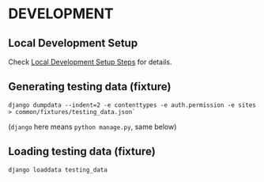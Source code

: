 DEVELOPMENT
===========

Local Development Setup
-----------------------

Check [Local Development Setup Steps](https://github.com/xhh/dotpy/wiki/Local-Development-Setup-Steps) for details.


Generating testing data (fixture)
---------------------------------

    django dumpdata --indent=2 -e contenttypes -e auth.permission -e sites > common/fixtures/testing_data.json`

(`django` here means `python manage.py`, same below)


Loading testing data (fixture)
------------------------------

    django loaddata testing_data

